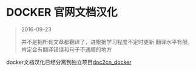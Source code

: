 # DOCKER 官网文档汉化

> 2016-09-23
>
> 并不是把所有文章都翻译了，进根据学习程度不定时更新
> 翻译水平有限，肯定会有翻译错误和句子不通顺的地方

docker文档汉化已经分离到独立项目[doc2cn_docker](https://github.com/octowhale/doc2cn_docker)

